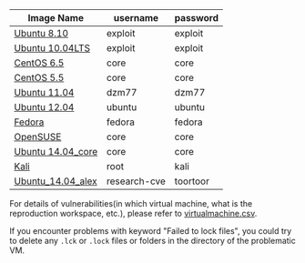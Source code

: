 Image Name|username|password
----------|--------|--------
[Ubuntu 8.10](https://psu.box.com/s/yzy7l5okh77xa7bwzilk90jwf1it0bs1) | exploit | exploit
[Ubuntu 10.04LTS](https://psu.box.com/s/g7pvmwsvi0a4o85j0clthkn64iuplzzl) | exploit | exploit
[CentOS 6.5](https://psu.box.com/s/afzod6ewo0sdsz86wpw5f3ynwv7mz6uv) | core | core
[CentOS 5.5](https://psu.box.com/s/rvqv9yxeywvq5rhzp212u1q8799w263s) | core | core
[Ubuntu 11.04](https://psu.box.com/s/l1xjsuue2lfibtwr9osr5d00ddnqy19y) | dzm77 | dzm77
[Ubuntu 12.04](https://psu.box.com/s/m55ncbvgmmcaua57ofhf606zhpstu4ch) | ubuntu | ubuntu
[Fedora](https://psu.box.com/s/rfxl4zw1tkv84jxc6el3fqyo8clf77je) | fedora | fedora
[OpenSUSE](https://psu.box.com/s/q940eadlnx9cwez0w0ru61he3vyhj7eu) | core | core
[Ubuntu 14.04_core](https://psu.box.com/s/uag1v3u9eboce4nylrgwc0cbcdghxu5n) | core | core
[Kali](https://psu.box.com/s/4r3zacu2uq4ni1eb8lyxh9bk6r4kkvo6) | root | kali
[Ubuntu_14.04_alex](https://psu.box.com/s/ui1kr4bgczlzb6f731xn66onc3ek799k) | research-cve | toortoor

For details of vulnerabilities(in which virtual machine, what is the reproduction workspace, etc.), please refer to [virtualmachine.csv](https://github.com/VulnReproduction/LinuxFlaw/blob/master/virtualmachine.csv).

If you encounter problems with keyword "Failed to lock files", you could try to delete any `.lck` or `.lock` files or folders in the directory of the problematic VM.


